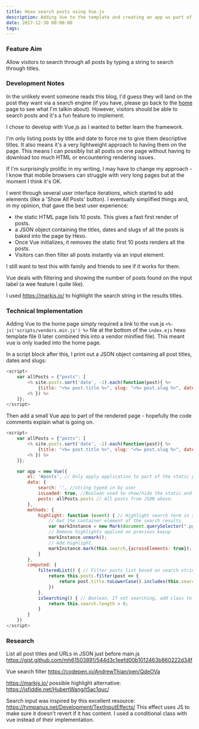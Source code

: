 ```yaml
---
title: Hexo search posts using Vue.js
description: Adding Vue to the template and creating an app as part of the page.
date: 2017-12-30 00:00:00
tags:
---
```

### Feature Aim
Allow visitors to search through all posts by typing a string to search through titles.

### Development Notes
In the unlikely event someone reads this blog, I'd guess they will land on the post they want via a search engine (if you have, please go back to the [home](/) page to see what I'm talkin about). However, visitors should be able to search posts and it's a fun feature to implement.

I chose to develop with Vue.js as I wanted to better learn the framework.

I'm only listing posts by title and date to force me to give them descriptive titles. It also means it's a very lightweight approach to having them on the page. This means I can possibly list all posts on one page without having to download too much HTML or encountering rendering issues.

If I'm surprisingly prolific in my writing, I may have to change my approach - I know that mobile browsers can struggle with very long pages but at the moment I think it's OK.

I went through several user interface iterations, which started to add elements (like a 'Show All Posts' button). I eventually simplified things and, in my opinion, that gave the best user experience:

- the static HTML page lists 10 posts. This gives a fast first render of posts.
- a JSON object containing the titles, dates and slugs of all the posts is baked into the page by Hexo.
- Once Vue initializes, it removes the static first 10 posts renders all the posts.
- Visitors can then filter all posts instantly via an input element.

I still want to test this with family and friends to see if it works for them.

Vue deals with filtering and showing the number of posts found on the input label (a wee feature I quite like).

I used https://markjs.io/ to highlight the search string in the results titles.

### Technical Implementation
Adding Vue to the home page simply required a link to the vue.js 
`<%- js('scripts/vendors.min.js') %>` 
file at the bottom of the `index.ejs` hexo template file (I later combined this into a vendor minified file). This meant vue is only loaded into the home page.

In a script block after this, I print out a JSON object containing all post titles, dates and slugs:

```javascript
<script>
    var allPosts = {"posts": [
        <% site.posts.sort('date', -1).each(function(post){ %>
            {title: "<%= post.title %>", slug: "<%= post.slug %>", date: "<%= post.date.format('dddd, Do MMMM YYYY') %>" },
        <% }) %>      
    ]};
</script>
```

Then add a small Vue app to part of the rendered page - hopefully the code comments explain what is going on.

```javascript
<script>
    var allPosts = {"posts": [
        <% site.posts.sort('date', -1).each(function(post){ %>
            {title: "<%= post.title %>", slug: "<%= post.slug %>", date: "<%= post.date.format('dddd, Do MMMM YYYY') %>" },
        <% }) %>      
    ]};

    var app = new Vue({
        el: '#posts', // Only apply application to part of the static page.
        data: {
            search: '', //string typed in by user
            isLoaded: true, //Boolean used to show/hide the static and vue lists of posts.
            posts: allPosts.posts // All posts from JSON above.
        },
        methods: {
            highlight: function (event) { // Highlight search term in search results
                // Get the container element of the search results.
                var markInstance = new Mark(document.querySelector(".pg-posts-container-search"));
                // Remove highlights applied on previous keyup
                markInstance.unmark();
                // Add highlight.
                markInstance.mark(this.search,{acrossElements: true});
            }
        },
        computed: {
            filteredList() { // Filter posts list based on search string 
                return this.posts.filter(post => {
                    return post.title.toLowerCase().includes(this.search.toLowerCase())
                })
            },
            isSearching() { // Boolean. If not searching, add class to prevent input field effect from returning to non-searching state.
                return this.search.length > 0;
            }
        }
    })
</script>
```

### Research

List all post titles and URLs in JSON just before main.js
https://gist.github.com/mh61503891/544d3c1eefd00b1012463b860222d34f

Vue search filter
https://codepen.io/AndrewThian/pen/QdeOVa

https://markjs.io/
possible highlight alternative:
https://jsfiddle.net/HubertWang/t5ac1quc/

Search input was inspired by this excellent resource:
https://tympanus.net/Development/TextInputEffects/
This effect uses JS to make sure it doesn't revert if it has content. I used a conditional class with vue instead of their implementation.

